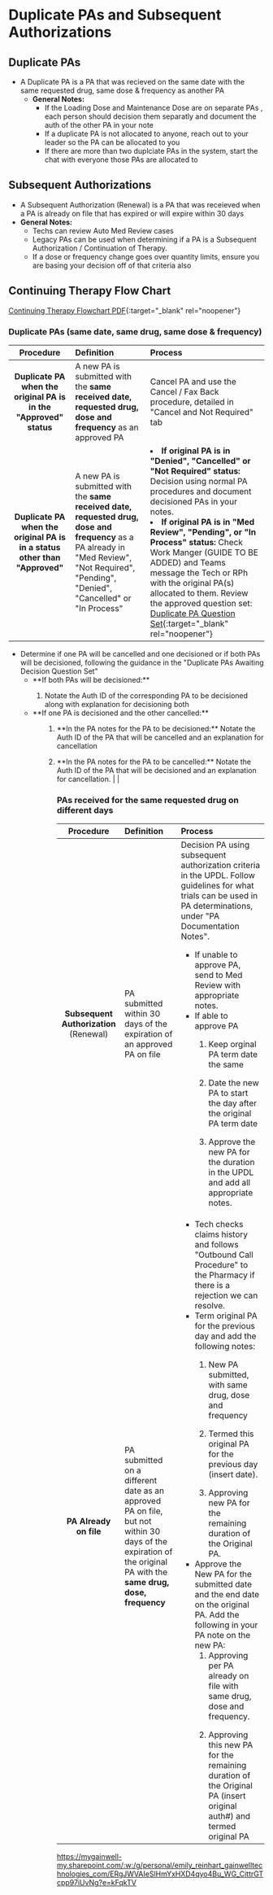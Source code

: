 # Duplicate PAs and Subsequent Authorizations

## Duplicate PAs

- A Duplicate PA is a PA that was recieved on the same date with the same requested drug, same dose & frequency as another PA
  - **General Notes:**
    - If the Loading Dose and Maintenance Dose are on separate PAs , each person should decision them separatly and document the auth of the other PA in your note
    - If a duplicate PA is not allocated to anyone, reach out to your leader so the PA can be allocated to you
    - If there are more than two duplciate PAs in the system, start the chat with everyone those PAs are allocated to
      
## Subsequent Authorizations

- A Subsequent Authorization (Renewal) is a PA that was receieved when a PA is already on file that has expired or will expire within 30 days
- **General Notes:**
  - Techs can review Auto Med Review cases
  - Legacy PAs can be used when determining if a PA is a Subsequent Authorization / Continuation of Therapy.
  - If a dose or frequency change goes over quantity limits, ensure you are basing your decision off of that criteria also 

## Continuing Therapy Flow Chart

[Continuing Therapy Flowchart PDF](https://mygainwell-my.sharepoint.com/:u:/g/personal/emily_reinhart_gainwelltechnologies_com/EeCJ7fhYKlpJrsFqaIN5amcBp6VyW4ZsQwvhdSwrcL9ZFw?e=4qhVZA){:target="_blank" rel="noopener"}

### Duplicate PAs (same date, same drug, same dose & frequency)
| Procedure | Definition | Process |
|:---:|:---|:---|
|**Duplicate PA when the original PA is in the "Approved" status** | A new PA is submitted with the **same received date, requested drug, dose and frequency** as an approved PA | Cancel PA and use the Cancel / Fax Back procedure, detailed in "Cancel and Not Required" tab   |
|**Duplicate PA when the original PA is in a status other than "Approved"**  | A new PA is submitted with the **same received date, requested drug, dose and frequency** as a PA already in "Med Review", "Not Required", "Pending", "Denied", "Cancelled" or "In Process" | </li><li>**If original PA is in "Denied", "Cancelled" or "Not Required" status:** Decision using normal PA procedures and document decisioned PAs in your notes.   </li><li>**If original PA is in "Med Review", "Pending", or "In Process" status:** Check Work Manger (GUIDE TO BE ADDED) and Teams message the Tech or RPh with the original PA(s) allocated to them. Review the approved question set: [Duplicate PA Question Set](https://mygainwell-my.sharepoint.com/:w:/g/personal/emily_reinhart_gainwelltechnologies_com/ERgJWVAIeSlHmYxHXD4qyo4Bu_WG_CittrGTcpp97iUvNg?e=kFqkTV){:target="_blank" rel="noopener"}

<ul><li>Determine if one PA will be cancelled and one decisioned or if both PAs will be decisioned, following the guidance in the "Duplicate PAs Awaiting Decision Question Set"  <ul><li>**If both PAs will be decisioned:**  </li><ol><li>Notate the Auth ID of the corresponding PA to be decisioned along with explanation for decisioning both  <ul></ol><li>**If one PA is decisioned and the other cancelled:** </li><ol><ol><li>**In the PA notes for the PA to be decisioned:** Notate the Auth ID of the PA that will be cancelled and an explanation for cancellation  </li><ol></ol><li>**In the PA notes for the PA to be cancelled:** Notate the Auth ID of the PA that will be decisioned and an explanation for cancellation.  |  |


### PAs received for the same requested drug on different days
| Procedure | Definition | Process |
|:---:|:---|:---|
| **Subsequent Authorization** (Renewal) | PA submitted within 30 days of the expiration of an approved PA on file | Decision PA using subsequent authorization criteria in the UPDL. Follow guidelines for what trials can be used in PA determinations, under "PA Documentation Notes".  <ul><li>If unable to approve PA, send to Med Review with appropriate notes. </li></ol></ol><li>If able to approve PA  </li><ol><li>Keep orginal PA term date the same </li><ol></ol><li>Date the new PA to start the day after the original PA term date </li><ol></ol><li>Approve the new PA for the duration in the UPDL and add all appropriate notes.  |
| **PA Already on file** | PA submitted on a different date as an approved PA on file, but not within 30 days of the expiration of the original PA with the **same drug, dose, frequency** | <ul><li>Tech checks claims history and follows "Outbound Call Procedure" to the Pharmacy if there is a rejection we can resolve. </li></ol></ol><li>Term original PA for the previous day and add the following notes:  </li><ol><li>New PA submitted, with same drug, dose and frequency </li><ol></ol><li>Termed this original PA for the previous day (insert date). </li><ol></ol><li>Approving new PA for the remaining duration of the Original PA. </li></ol><li>Approve the New PA for the submitted date and the end date on the original PA. Add the following in your PA note on the new PA: <ol><li>Approving per PA already on file with same drug, dose and frequency. </li><ol></ol><li>Approving this new PA for the remaining duration of the Original PA (insert original auth#) and termed original PA |


https://mygainwell-my.sharepoint.com/:w:/g/personal/emily_reinhart_gainwelltechnologies_com/ERgJWVAIeSlHmYxHXD4qyo4Bu_WG_CittrGTcpp97iUvNg?e=kFqkTV
